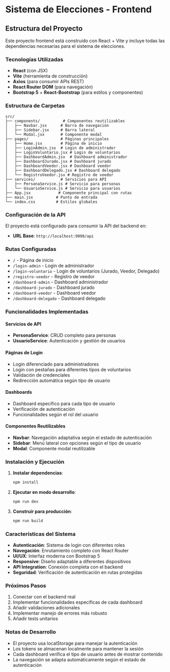 # Sistema de Elecciones - Frontend

## Estructura del Proyecto

Este proyecto frontend está construido con React + Vite y incluye todas las dependencias necesarias para el sistema de elecciones.

### Tecnologías Utilizadas

- **React** (con JSX)
- **Vite** (herramienta de construcción)
- **Axios** (para consumir APIs REST)
- **React Router DOM** (para navegación)
- **Bootstrap 5** + **React-Bootstrap** (para estilos y componentes)

### Estructura de Carpetas

```
src/
├── components/          # Componentes reutilizables
│   ├── Navbar.jsx      # Barra de navegación
│   ├── Sidebar.jsx     # Barra lateral
│   └── Modal.jsx       # Componente modal
├── pages/              # Páginas principales
│   ├── Home.jsx        # Página de inicio
│   ├── LoginAdmin.jsx  # Login de administrador
│   ├── LoginVoluntario.jsx # Login de voluntarios
│   ├── DashboardAdmin.jsx  # Dashboard administrador
│   ├── DashboardJurado.jsx # Dashboard jurado
│   ├── DashboardVeedor.jsx # Dashboard veedor
│   ├── DashboardDelegado.jsx # Dashboard delegado
│   └── RegistroVeedor.jsx # Registro de veedor
├── services/           # Servicios para API
│   ├── PersonaService.js # Servicio para personas
│   └── UsuarioService.js # Servicio para usuarios
├── App.jsx            # Componente principal con rutas
├── main.jsx          # Punto de entrada
└── index.css         # Estilos globales
```

### Configuración de la API

El proyecto está configurado para consumir la API del backend en:
- **URL Base**: `http://localhost:9090/api`

### Rutas Configuradas

- `/` - Página de inicio
- `/login-admin` - Login de administrador
- `/login-voluntario` - Login de voluntarios (Jurado, Veedor, Delegado)
- `/registro-veedor` - Registro de veedor
- `/dashboard-admin` - Dashboard administrador
- `/dashboard-jurado` - Dashboard jurado
- `/dashboard-veedor` - Dashboard veedor
- `/dashboard-delegado` - Dashboard delegado

### Funcionalidades Implementadas

#### Servicios de API
- **PersonaService**: CRUD completo para personas
- **UsuarioService**: Autenticación y gestión de usuarios

#### Páginas de Login
- Login diferenciado para administradores
- Login con pestañas para diferentes tipos de voluntarios
- Validación de credenciales
- Redirección automática según tipo de usuario

#### Dashboards
- Dashboard específico para cada tipo de usuario
- Verificación de autenticación
- Funcionalidades según el rol del usuario

#### Componentes Reutilizables
- **Navbar**: Navegación adaptativa según el estado de autenticación
- **Sidebar**: Menú lateral con opciones según el tipo de usuario
- **Modal**: Componente modal reutilizable

### Instalación y Ejecución

1. **Instalar dependencias**:
   ```bash
   npm install
   ```

2. **Ejecutar en modo desarrollo**:
   ```bash
   npm run dev
   ```

3. **Construir para producción**:
   ```bash
   npm run build
   ```

### Características del Sistema

- **Autenticación**: Sistema de login con diferentes roles
- **Navegación**: Enrutamiento completo con React Router
- **UI/UX**: Interfaz moderna con Bootstrap 5
- **Responsive**: Diseño adaptable a diferentes dispositivos
- **API Integration**: Conexión completa con el backend
- **Seguridad**: Verificación de autenticación en rutas protegidas

### Próximos Pasos

1. Conectar con el backend real
2. Implementar funcionalidades específicas de cada dashboard
3. Añadir validaciones adicionales
4. Implementar manejo de errores más robusto
5. Añadir tests unitarios

### Notas de Desarrollo

- El proyecto usa localStorage para manejar la autenticación
- Los tokens se almacenan localmente para mantener la sesión
- Cada dashboard verifica el tipo de usuario antes de mostrar contenido
- La navegación se adapta automáticamente según el estado de autenticación

